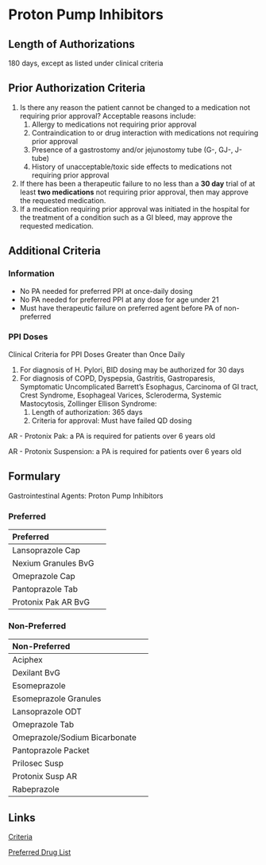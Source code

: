 # Proton Pump Inhibitors

## Length of Authorizations

180 days, except as listed under clinical criteria

## Prior Authorization Criteria

1.  Is there any reason the patient cannot be changed to a medication not requiring prior approval? Acceptable reasons include:
    1.  Allergy to medications not requiring prior approval
    2.  Contraindication to or drug interaction with medications not requiring prior approval
    3.  Presence of a gastrostomy and/or jejunostomy tube (G-, GJ-, J-tube)
    4.  History of unacceptable/toxic side effects to medications not requiring prior approval
2.  If there has been a therapeutic failure to no less than a **30 day** trial of at least **two medications** not requiring prior approval, then may approve the requested medication.
3.  If a medication requiring prior approval was initiated in the hospital for the treatment of a condition such as a GI bleed, may approve the requested medication.

## Additional Criteria
### Information

-   No PA needed for preferred PPI at once-daily dosing
-   No PA needed for preferred PPI at any dose for age under 21
-   Must have therapeutic failure on preferred agent before PA of non-preferred

### PPI Doses

Clinical Criteria for PPI Doses Greater than Once Daily

1.  For diagnosis of H. Pylori, BID dosing may be authorized for 30 days
2.  For diagnosis of COPD, Dyspepsia, Gastritis, Gastroparesis, Symptomatic Uncomplicated Barrett’s Esophagus, Carcinoma of GI tract, Crest Syndrome, Esophageal Varices, Scleroderma, Systemic Mastocytosis, Zollinger Ellison Syndrome:
    1.  Length of authorization: 365 days
    2.  Criteria for approval: Must have failed QD dosing

AR - Protonix Pak: a PA is required for patients over 6 years old

AR - Protonix Suspension: a PA is required for patients over 6 years old

## Formulary

Gastrointestinal Agents: Proton Pump Inhibitors

### Preferred

| Preferred           |      |
| :------------------ | ---: |
| Lansoprazole Cap    |      |
| Nexium Granules BvG |      |
| Omeprazole Cap      |      |
| Pantoprazole Tab    |      |
| Protonix Pak AR BvG |      |

### Non-Preferred

| Non-Preferred                 |      |
| :---------------------------- | ---: |
| Aciphex                       |      |
| Dexilant BvG                  |      |
| Esomeprazole                  |      |
| Esomeprazole Granules         |      |
| Lansoprazole ODT              |      |
| Omeprazole Tab                |      |
| Omeprazole/Sodium Bicarbonate |      |
| Pantoprazole Packet           |      |
| Prilosec Susp                 |      |
| Protonix Susp AR              |      |
| Rabeprazole                   |      |

## Links

[Criteria](https://pharmacy.medicaid.ohio.gov/sites/default/files/20221001_UPDL_Criteria_APPROVED.pdf#page=65)

[Preferred Drug List](https://pharmacy.medicaid.ohio.gov/sites/default/files/20221001_UPDL_APPROVED_.pdf#page=23)

